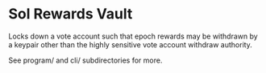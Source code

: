 # Sol Rewards Vault

Locks down a vote account such that epoch rewards may be withdrawn by a keypair
other than the highly sensitive vote account withdraw authority.

See program/ and cli/ subdirectories for more.
